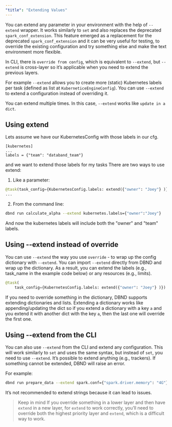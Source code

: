 ```yaml
---
"title": "Extending Values"
---
```

You can extend any parameter in your environment with the help of `--extend` wrapper. It works similarly to `set` and also replaces the deprecated `spark_conf_extension`. This feature emerged as a replacement for the deprecated `spark_conf_extension` and it can be very useful for testing, to override the existing configuration and try something else and make the text environment more flexible.

In CLI, there is `override from config`, which is equivalent to `--extend`, but `--extend` is cross-layer so it’s applicable when you need to extend the previous layers.

For example `--extend` allows you to create more (static) Kubernetes labels per task (defined as list at `KuberneticeEngineConfig`). You can use `--extend` to extend a configuration instead of overriding it. 

You can extend multiple times. In this case, `--extend` works like `update in a dict`.

## Using extend

Lets assume we have our KubernetesConfig with those labels in our cfg.
```
[kubernetes]
...
labels = {"team": "databand_team"}
```

and we want to extend those labels for my tasks
There are two ways to use extend:

1. Like a parameter:
```python
@task(task_config={KubernetesConfig.labels: extend({"owner": "Joey"} )})
...
```

2. From the command line:
```bash
dbnd run calculate_alpha --extend kubernetes.labels={"owner":"Joey"}
```

And now the kubernetes labels will include both the "owner" and "team" labels.

## Using --extend instead of override

You can use `--extend` the way you use `override` - to wrap up the config dictionary with `--extend`. You can import `--extend` directly from DBND and wrap up the dictionary. As a result, you can extend the labels (e.g., task_name in the example code below) or any resources (e.g., limits).
```python
@task(
    task_config={KubernetesConfig.labels: extend({"owner": "Joey"} )})
```

If you need to override something in the dictionary, DBND supports extending dictionaries and lists. Extending a dictionary works like appending/updating the dict so if you extend a dictionary with a key `a` and you extend it with another dict with the key `a`, then the last one will override the first one. 

## Using --extend from the CLI

You can also use `--extend` from the CLI and extend any configuration. This will work similarly to `set` and uses the same syntax, but instead of `set`, you need to use `--extend`. It’s possible to extend anything (e.g., trackers). If something cannot be extended, DBND will raise an error. 

For example:
```bash
dbnd run prepare_data --extend spark.conf={"spark.driver.memory": "4G"}
```

It’s not recommended to extend strings because it can lead to issues. 

> Keep in mind
> If you override something in a lower layer and then have `extend` in a new layer, for `extend` to work correctly, you’ll need to override both the highest priority layer and `extend`, which is a difficult way to work.